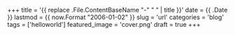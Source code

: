 +++
title = '{{ replace .File.ContentBaseName "-" " " | title }}'
date = {{ .Date }}
lastmod = {{ now.Format "2006-01-02" }}
slug = 'url'
categories = 'blog'
tags = ['helloworld']
featured_image = 'cover.png'
draft = true
+++
